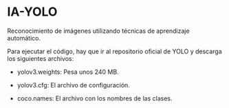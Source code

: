 # IA-YOLO
Reconocimiento de imágenes utilizando técnicas de aprendizaje automático.

Para ejecutar el código, hay que ir al repositorio oficial de YOLO y descarga los siguientes archivos:

  - yolov3.weights: Pesa unos 240 MB.
  * yolov3.cfg: El archivo de configuración.
  + coco.names: El archivo con los nombres de las clases.

